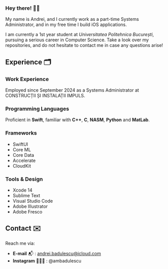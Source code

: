 ### <b> Hey there! 👋🏻 </b>

My name is Andrei, and I currently work as a part-time Systems Administrator, and in my free time I build iOS applications.

I am currently a 1st year student at <i>Universitatea Politehnica București</i>, pursuing a serious career in Computer Science. Take a look over my repositories, and do not hesitate to contact me in case any questions arise!

## Experience 🗂️

### Work Experience
Employed since September 2024 as a Systems Administrator at CONSTRUCȚII ȘI INSTALAȚII IMPULS.

### Programming Languages 
Proficient in <b>Swift</b>, familiar with <b>C++</b>, <b>C</b>, <b>NASM</b>, <b>Python</b> and <b>MatLab</b>.

### Frameworks
- SwiftUI
- Core ML
- Core Data
- Accelerate
- CloudKit

### Tools & Design
- Xcode 14
- Sublime Text
- Visual Studio Code
- Adobe Illustrator
- Adobe Fresco

## Contact ✉️

Reach me via: 
- <b>E-mail</b> 📬 : andrei.badulescu@icloud.com
- <b>Instagram</b> 👨🏻‍💻 : @ambadulescu

